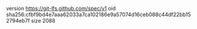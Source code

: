 version https://git-lfs.github.com/spec/v1
oid sha256:cfbf9bd4e7aaa62033a7ca102186e9a57074d16ceb088c44df22bb152794eb7f
size 2088
